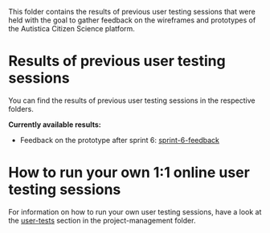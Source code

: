 This folder contains the results of previous user testing sessions that were held with the goal to gather feedback on the wireframes and prototypes of the Autistica Citizen Science platform. 

# Results of previous user testing sessions

You can find the results of previous user testing sessions in the respective folders. 

**Currently available results:**
 - Feedback on the prototype after sprint 6: [sprint-6-feedback](sprint-6-feedback)

# How to run your own 1:1 online user testing sessions

For information on how to run your own user testing sessions, have a look at the [user-tests](https://github.com/katoss/katoss.github.io/tree/master/project-management/engagement-guides/user-tests "user-tests") section in the project-management folder.


